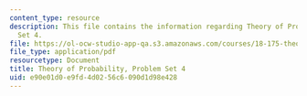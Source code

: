 ```yaml
---
content_type: resource
description: This file contains the information regarding Theory of Probability, Problem
  Set 4.
file: https://ol-ocw-studio-app-qa.s3.amazonaws.com/courses/18-175-theory-of-probability-spring-2014/e90e01d0e9fd4d0256c6090d1d98e428_MIT18_175S14_ProblemSet4.pdf
file_type: application/pdf
resourcetype: Document
title: Theory of Probability, Problem Set 4
uid: e90e01d0-e9fd-4d02-56c6-090d1d98e428
---
```

